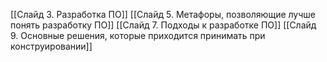 [[Слайд 3. Разработка ПО]]
[[Слайд 5. Метафоры, позволяющие лучше понять разработку ПО]]
[[Слайд 7. Подходы к разработке ПО]]
[[Слайд 9. Основные решения, которые приходится принимать при конструировании]]
